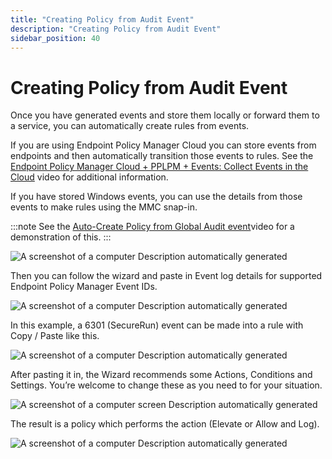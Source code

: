 ```yaml
---
title: "Creating Policy from Audit Event"
description: "Creating Policy from Audit Event"
sidebar_position: 40
---
```


# Creating Policy from Audit Event

Once you have generated events and store them locally or forward them to a service, you can
automatically create rules from events.

If you are using Endpoint Policy Manager Cloud you can store events from endpoints and then
automatically transition those events to rules. See the
[Endpoint Policy Manager Cloud + PPLPM + Events: Collect Events in the Cloud](/docs/endpointpolicymanager/components/endpointprivilegemanager/videolearningcenter/eventing/cloudevents.md)
video for additional information.

If you have stored Windows events, you can use the details from those events to make rules using the
MMC snap-in.

:::note
See the
[Auto-Create Policy from Global Audit event](/docs/endpointpolicymanager/components/endpointprivilegemanager/videolearningcenter/eventing/globalauditevent.md)video
for a demonstration of this.
:::


![A screenshot of a computer Description automatically generated](/images/endpointpolicymanager/leastprivilege/events/createpolicy/creating_policy_from_audit.webp)

Then you can follow the wizard and paste in Event log details for supported Endpoint Policy Manager
Event IDs.

![A screenshot of a computer Description automatically generated](/images/endpointpolicymanager/leastprivilege/events/createpolicy/creating_policy_from_audit_1.webp)

In this example, a 6301 (SecureRun) event can be made into a rule with Copy / Paste like this.

![A screenshot of a computer Description automatically generated](/images/endpointpolicymanager/leastprivilege/events/createpolicy/creating_policy_from_audit_2.webp)

After pasting it in, the Wizard recommends some Actions, Conditions and Settings. You’re welcome to
change these as you need to for your situation.

![A screenshot of a computer screen Description automatically generated](/images/endpointpolicymanager/leastprivilege/events/createpolicy/creating_policy_from_audit_3.webp)

The result is a policy which performs the action (Elevate or Allow and Log).

![A screenshot of a computer Description automatically generated](/images/endpointpolicymanager/leastprivilege/events/createpolicy/creating_policy_from_audit_4.webp)
